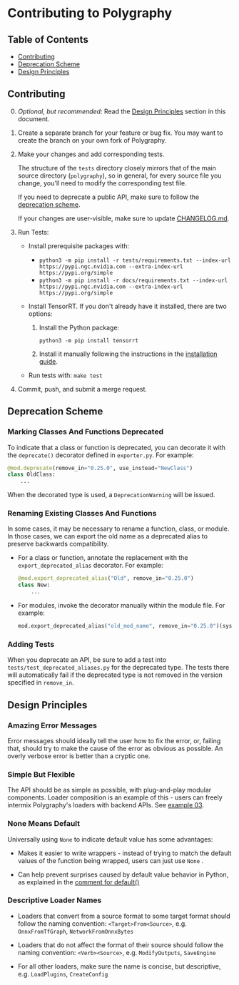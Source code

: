 # Contributing to Polygraphy

## Table of Contents

- [Contributing](#contributing)
- [Deprecation Scheme](#deprecation-scheme)
- [Design Principles](#design-principles)


## Contributing

0. *Optional, but recommended:* Read the [Design Principles](#design-principles) section in this document.

1. Create a separate branch for your feature or bug fix.
    You may want to create the branch on your own fork of Polygraphy.

2. Make your changes and add corresponding tests.

    The structure of the `tests` directory closely mirrors that of the main source directory (`polygraphy`),
    so in general, for every source file you change, you'll need to modify the corresponding test file.

    If you need to deprecate a public API, make sure to follow the [deprecation scheme](#deprecation-scheme).

    If your changes are user-visible, make sure to update [CHANGELOG.md](CHANGELOG.md).

3. Run Tests:
    - Install prerequisite packages with:
        - `python3 -m pip install -r tests/requirements.txt --index-url https://pypi.ngc.nvidia.com --extra-index-url https://pypi.org/simple`
        - `python3 -m pip install -r docs/requirements.txt --index-url https://pypi.ngc.nvidia.com --extra-index-url https://pypi.org/simple`
    - Install TensorRT. If you don't already have it installed, there are two options:
        1. Install the Python package:
            ```
            python3 -m pip install tensorrt
            ```
        2. Install it manually following the instructions in the [installation guide](https://docs.nvidia.com/deeplearning/tensorrt/install-guide/index.html#installing).

    - Run tests with: `make test`

4. Commit, push, and submit a merge request.


## Deprecation Scheme

### Marking Classes And Functions Deprecated

To indicate that a class or function is deprecated, you can decorate it
with the `deprecate()` decorator defined in `exporter.py`. For example:

```python
@mod.deprecate(remove_in="0.25.0", use_instead="NewClass")
class OldClass:
    ...
```

When the decorated type is used, a `DeprecationWarning` will be issued.

### Renaming Existing Classes And Functions

In some cases, it may be necessary to rename a function, class, or module.
In those cases, we can export the old name as a deprecated alias to preserve backwards compatibility.

- For a class or function, annotate the replacement with the `export_deprecated_alias` decorator.
    For example:

    ```python
    @mod.export_deprecated_alias("Old", remove_in="0.25.0")
    class New:
        ...
    ```

- For modules, invoke the decorator manually within the module file.
    For example:

    ```python
    mod.export_deprecated_alias("old_mod_name", remove_in="0.25.0")(sys.modules[__name__])
    ```

### Adding Tests

When you deprecate an API, be sure to add a test into `tests/test_deprecated_aliases.py`
for the deprecated type.
The tests there will automatically fail if the deprecated type is not removed in the version
specified in `remove_in`.


## Design Principles

### Amazing Error Messages

Error messages should ideally tell the user how to fix the error, or, failing that,
should try to make the cause of the error as obvious as possible. An overly verbose error
is better than a cryptic one.

### Simple But Flexible

The API should be as simple as possible, with plug-and-play modular components.
Loader composition is an example of this - users can freely intermix Polygraphy's
loaders with backend APIs. See [example 03](examples/api/03_interoperating_with_tensorrt/).

### None Means Default

Universally using `None` to indicate default value has some advantages:
- Makes it easier to write wrappers - instead of trying to match the default
    values of the function being wrapped, users can just use `None` .

- Can help prevent surprises caused by default value behavior in Python, as explained in
    the [comment for default()](./polygraphy/util/util.py)

### Descriptive Loader Names

- Loaders that convert from a source format to some target format should
follow the naming convention: `<Target>From<Source>`, e.g. `OnnxFromTfGraph`, `NetworkFromOnnxBytes`

- Loaders that do not affect the format of their source should follow the naming convention:
`<Verb><Source>`, e.g. `ModifyOutputs`, `SaveEngine`

- For all other loaders, make sure the name is concise, but descriptive, e.g. `LoadPlugins`,
`CreateConfig`
